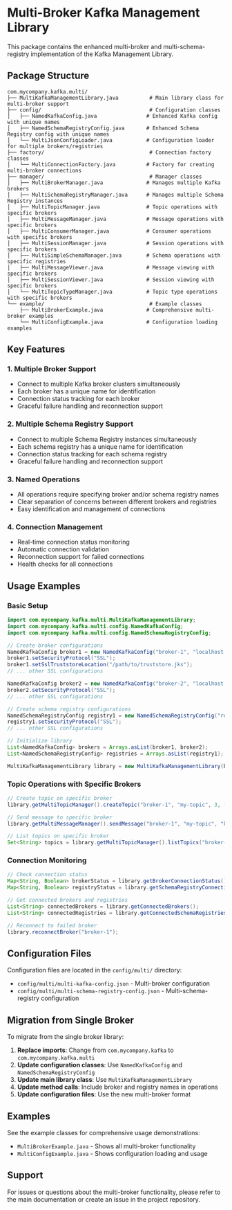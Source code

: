 # Multi-Broker Kafka Management Library

This package contains the enhanced multi-broker and multi-schema-registry implementation of the Kafka Management Library.

## Package Structure

```
com.mycompany.kafka.multi/
├── MultiKafkaManagementLibrary.java          # Main library class for multi-broker support
├── config/                                   # Configuration classes
│   ├── NamedKafkaConfig.java                # Enhanced Kafka config with unique names
│   ├── NamedSchemaRegistryConfig.java       # Enhanced Schema Registry config with unique names
│   └── MultiJsonConfigLoader.java           # Configuration loader for multiple brokers/registries
├── factory/                                  # Connection factory classes
│   └── MultiConnectionFactory.java          # Factory for creating multi-broker connections
├── manager/                                  # Manager classes
│   ├── MultiBrokerManager.java              # Manages multiple Kafka brokers
│   ├── MultiSchemaRegistryManager.java      # Manages multiple Schema Registry instances
│   ├── MultiTopicManager.java               # Topic operations with specific brokers
│   ├── MultiMessageManager.java             # Message operations with specific brokers
│   ├── MultiConsumerManager.java            # Consumer operations with specific brokers
│   ├── MultiSessionManager.java             # Session operations with specific brokers
│   ├── MultiSimpleSchemaManager.java        # Schema operations with specific registries
│   ├── MultiMessageViewer.java              # Message viewing with specific brokers
│   ├── MultiSessionViewer.java              # Session viewing with specific brokers
│   └── MultiTopicTypeManager.java           # Topic type operations with specific brokers
└── example/                                  # Example classes
    ├── MultiBrokerExample.java              # Comprehensive multi-broker examples
    └── MultiConfigExample.java              # Configuration loading examples
```

## Key Features

### 1. **Multiple Broker Support**
- Connect to multiple Kafka broker clusters simultaneously
- Each broker has a unique name for identification
- Connection status tracking for each broker
- Graceful failure handling and reconnection support

### 2. **Multiple Schema Registry Support**
- Connect to multiple Schema Registry instances simultaneously
- Each schema registry has a unique name for identification
- Connection status tracking for each schema registry
- Graceful failure handling and reconnection support

### 3. **Named Operations**
- All operations require specifying broker and/or schema registry names
- Clear separation of concerns between different brokers and registries
- Easy identification and management of connections

### 4. **Connection Management**
- Real-time connection status monitoring
- Automatic connection validation
- Reconnection support for failed connections
- Health checks for all connections

## Usage Examples

### Basic Setup
```java
import com.mycompany.kafka.multi.MultiKafkaManagementLibrary;
import com.mycompany.kafka.multi.config.NamedKafkaConfig;
import com.mycompany.kafka.multi.config.NamedSchemaRegistryConfig;

// Create broker configurations
NamedKafkaConfig broker1 = new NamedKafkaConfig("broker-1", "localhost:9092");
broker1.setSecurityProtocol("SSL");
broker1.setSslTruststoreLocation("/path/to/truststore.jks");
// ... other SSL configurations

NamedKafkaConfig broker2 = new NamedKafkaConfig("broker-2", "localhost:9093");
broker2.setSecurityProtocol("SSL");
// ... other SSL configurations

// Create schema registry configurations
NamedSchemaRegistryConfig registry1 = new NamedSchemaRegistryConfig("registry-1", "https://localhost:8081");
registry1.setSecurityProtocol("SSL");
// ... other SSL configurations

// Initialize library
List<NamedKafkaConfig> brokers = Arrays.asList(broker1, broker2);
List<NamedSchemaRegistryConfig> registries = Arrays.asList(registry1);

MultiKafkaManagementLibrary library = new MultiKafkaManagementLibrary(brokers, registries);
```

### Topic Operations with Specific Brokers
```java
// Create topic on specific broker
library.getMultiTopicManager().createTopic("broker-1", "my-topic", 3, (short) 1);

// Send message to specific broker
library.getMultiMessageManager().sendMessage("broker-1", "my-topic", "key", "value");

// List topics on specific broker
Set<String> topics = library.getMultiTopicManager().listTopics("broker-1");
```

### Connection Monitoring
```java
// Check connection status
Map<String, Boolean> brokerStatus = library.getBrokerConnectionStatus();
Map<String, Boolean> registryStatus = library.getSchemaRegistryConnectionStatus();

// Get connected brokers and registries
List<String> connectedBrokers = library.getConnectedBrokers();
List<String> connectedRegistries = library.getConnectedSchemaRegistries();

// Reconnect to failed broker
library.reconnectBroker("broker-1");
```

## Configuration Files

Configuration files are located in the `config/multi/` directory:

- `config/multi/multi-kafka-config.json` - Multi-broker configuration
- `config/multi/multi-schema-registry-config.json` - Multi-schema-registry configuration

## Migration from Single Broker

To migrate from the single broker library:

1. **Replace imports**: Change from `com.mycompany.kafka` to `com.mycompany.kafka.multi`
2. **Update configuration classes**: Use `NamedKafkaConfig` and `NamedSchemaRegistryConfig`
3. **Update main library class**: Use `MultiKafkaManagementLibrary`
4. **Update method calls**: Include broker and registry names in operations
5. **Update configuration files**: Use the new multi-broker format

## Examples

See the example classes for comprehensive usage demonstrations:
- `MultiBrokerExample.java` - Shows all multi-broker functionality
- `MultiConfigExample.java` - Shows configuration loading and usage

## Support

For issues or questions about the multi-broker functionality, please refer to the main documentation or create an issue in the project repository.
